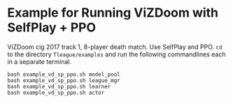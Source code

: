 # Example for Running ViZDoom with SelfPlay + PPO
ViZDoom cig 2017 track 1, 8-player death match.
Use SelfPlay and PPO.
`cd` to the directory `Tleague/examples` and run the following commandlines each in a separate terminal.
```Shell
bash example_vd_sp_ppo.sh model_pool
bash example_vd_sp_ppo.sh league_mgr
bash example_vd_sp_ppo.sh learner
bash example_vd_sp_ppo.sh actor
```